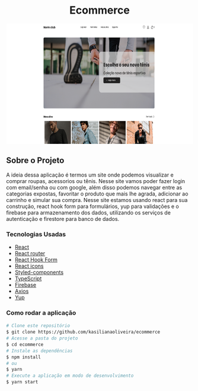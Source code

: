 <h1 style="text-align: center; font-weight: bold;">Ecommerce</h1>

<div align="center" >
  <img src="./assets/home.png" height="325" widht="600">
</div>

## Sobre o Projeto

A ideia dessa aplicação é termos um site onde podemos visualizar e comprar roupas, acessorios ou tênis. Nesse site vamos poder fazer login com email/senha ou com google, além disso podemos navegar entre as categorias expostas, favoritar o produto que mais lhe agrada, adicionar ao carrinho e simular sua compra. Nesse site estamos usando react para sua construção, react hook form para formulários, yup para validações e o firebase para armazenamento dos dados, utilizando os serviços de autenticação e firestore para banco de dados.

### Tecnologias Usadas

- [React](https://reactjs.org/)
- [React router](https://reactrouter.com/en/main)
- [React Hook Form](https://react-hook-form.com/get-started/#Handleerrors)
- [React icons](https://react-icons.github.io/react-icons)
- [Styled-components](https://styled-components.com/)
- [TypeScript](https://www.typescriptlang.org/)
- [Firebase](https://firebase.google.com/docs?gclsrc=ds&gclid=COSov8qRrf0CFUfEgQodpV4MfA&hl=pt-br)
- [Axios](https://axios-http.com/ptbr/docs/api_intro)
- [Yup](https://www.npmjs.com/package/yup)

### Como rodar a aplicação

```bash
# Clone este repositório
$ git clone https://github.com/kasilianaoliveira/ecommerce
# Acesse a pasta do projeto
$ cd ecommerce
# Instale as dependências
$ npm install
# ou
$ yarn
# Execute a aplicação em modo de desenvolvimento
$ yarn start
```
